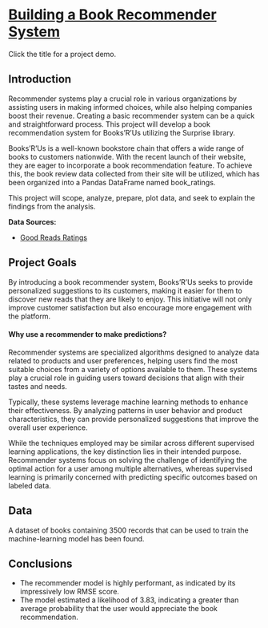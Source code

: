 # [Building a Book Recommender System](https://nbviewer.org/github/tyrantdavis/book-recommender/blob/master/books.ipynb)

Click the title for a project demo.

## Introduction
Recommender systems play a crucial role in various organizations by assisting users in making informed choices, while also helping companies boost their revenue. Creating a basic recommender system can be a quick and straightforward process. This project will develop a book recommendation system for Books’R’Us utilizing the Surprise library.

Books’R’Us is a well-known bookstore chain that offers a wide range of books to customers nationwide. With the recent launch of their website, they are eager to incorporate a book recommendation feature. To achieve this, the book review data collected from their site will be utilized, which has been organized into a Pandas DataFrame named book_ratings.

This project will scope, analyze, prepare, plot data, and seek to explain the findings from the analysis.

**Data Sources:**

- [Good Reads Ratings](https://raw.githubusercontent.com/tyrantdavis/datasets/refs/heads/main/goodreads_ratings.csv)


## Project Goals
By introducing a book recommender system, Books’R’Us seeks to provide personalized suggestions to its customers, making it easier for them to discover new reads that they are likely to enjoy. This initiative will not only improve customer satisfaction but also encourage more engagement with the platform.



#### Why use a recommender to make predictions?
Recommender systems are specialized algorithms designed to analyze data related to products and user preferences, helping users find the most suitable choices from a variety of options available to them. These systems play a crucial role in guiding users toward decisions that align with their tastes and needs.

Typically, these systems leverage machine learning methods to enhance their effectiveness. By analyzing patterns in user behavior and product characteristics, they can provide personalized suggestions that improve the overall user experience.

While the techniques employed may be similar across different supervised learning applications, the key distinction lies in their intended purpose. Recommender systems focus on solving the challenge of identifying the optimal action for a user among multiple alternatives, whereas supervised learning is primarily concerned with predicting specific outcomes based on labeled data.

## Data
A dataset of books containing 3500 records that can be used to train the machine-learning model has been found. 


## Conclusions
- The recommender model is highly performant, as indicated by its impressively low RMSE score.
- The model estimated a likelihood of 3.83, indicating a greater than average probability that the user would appreciate the book recommendation.
